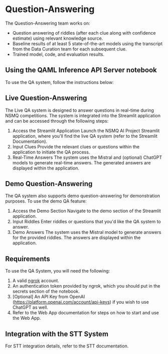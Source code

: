 # Question-Answering
The Question-Answering team works on:
- Question answering of riddles (after each clue along with confidence estimate) using relevant knowledge source.
- Baseline results of at least 5 state-of-the-art models using the transcript from the Data Curation team for each subsequent clue.
- Trained model, code, and evaluation results.

## Using the QAML Inference API Server notebook
To use the QA system, follow the instructions below:

## Live Question-Answering
The Live QA system is designed to answer questions in real-time during NSMQ competitions. The system is integrated into the Streamlit application and can be accessed through the following steps:

1. Access the Streamlit Application
Launch the NSMQ AI Project Streamlit application, where you'll find the live QA system (refer to the Streamlit Documentation).
2. Input Clues
Provide the relevant clues or questions within the application to initiate the QA process.
3. Real-Time Answers
The system uses the Mistral and (optional) ChatGPT models to generate real-time answers.
The generated answers are displayed within the application.

## Demo Question-Answering
The QA system also supports demo question-answering for demonstration purposes. To use the demo QA feature:

1. Access the Demo Section
Navigate to the demo section of the Streamlit application.
2. Input Riddles
Enter riddles or questions that you'd like the QA system to answer.
3. Demo Answers
The system uses the Mistral model to generate answers for the provided riddles.
The answers are displayed within the application.

## Requirements
To use the QA System, you will need the following:

1. A valid [ngrok](https://ngrok.com/) account.
2. An authentication token provided by ngrok, which you should put in the secrets section of the notebook.
3. [Optional] An API Key from OpenAI (https://platform.openai.com/account/api-keys) if you wish to use ChatGPT as well.
4. Refer to the Web App documentation for steps on how to start and use the Web App.

## Integration with the STT System
For STT integration details, refer to the STT documentation.
